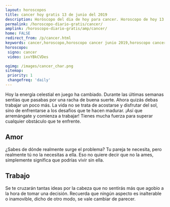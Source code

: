 ```yaml
---
layout: horoscopos
title: cancer hoy gratis 13 de junio del 2019 
description: Horóscopo del dia de hoy para cancer. Horoscopo de hoy 13 de junio del 2019. Las predicciones de amor, trabajo, vida personal gratis.
permalink: /horoscopo-diario-gratis/cancer/
amplink: /horoscopo-diario-gratis/amp/cancer/
home: FALSE
redirect_from: /p/cancer.html
keywords: cancer,horoscopo,horoscopo cancer junio 2019,horoscopo cancer hoy,tarot cancer junio 2019,horoscopo cancer,tarot cancer hoy,horoscopo de hoy,horoscopo diario,tarot del amor,horoscopo de hoy cancer,horoscopo diario del tarot, Horoscopo de hoy cancer 13 de junio del 2019,horóscopo del día,signos zodiacales 2019, el horoscopo de hoy
horoscopo:
 signo: cancer
 video: ixvYBkCVDes

ogimg: /images/cancer_char.png
sitemap:
 priority: 1
 changefreq: 'daily'
---
```



Hoy la energía celestial en juego ha cambiado. Durante las últimas semanas sentías que pasabas por una racha de buena suerte. Ahora quizás debas trabajar un poco más. La vida no se trata de acostarse y disfrutar del sol, sino de enfrentarse a los desafíos que te hacen madurar. ¡Así que arremángate y comienza a trabajar! Tienes mucha fuerza para superar cualquier obstáculo que te enfrente.

## Amor

¿Sabes de dónde realmente surge el problema? Tu pareja te necesita, pero realmente tú no la necesitas a ella. Eso no quiere decir que no la ames, simplemente significa que podrías vivir sin ella.

## Trabajo

Se te cruzarán tantas ideas por la cabeza que no sentirás más que agobio a la hora de tomar una decisión. Recuerda que ningún aspecto es inalterable o inamovible, dicho de otro modo, se vale cambiar de parecer.